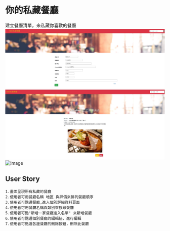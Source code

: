 # 你的私藏餐廳
建立餐廳清單，來私藏你喜歡的餐廳
![image](https://github.com/Li-Shang-tw/RestaurantWeb/blob/master/%E6%96%B0%E5%A2%9E.JPG )
![image](https://github.com/Li-Shang-tw/RestaurantWeb/blob/master/%E8%A9%B3%E6%83%85.JPG )
![image]( )
## User Story
```
1.畫面呈現所有私藏的餐廳
2.使用者可用餐廳名稱 地區 與評價來排列餐廳順序
3.使用者可點選餐廳,進入個別詳細資料頁面
4.使用者可用餐廳名稱與類別來搜尋餐廳
5.使用者可點"新增一家餐廳進入名單" 來新增餐廳
6.使用者可點選個別餐廳的編輯紐，進行編輯
7.使用者可點選各邊餐廳的刪除按鈕，刪除此餐廳

```


